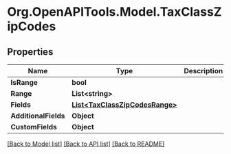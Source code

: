 # Org.OpenAPITools.Model.TaxClassZipCodes

## Properties

Name | Type | Description | Notes
------------ | ------------- | ------------- | -------------
**IsRange** | **bool** |  | [optional] 
**Range** | **List&lt;string&gt;** |  | [optional] 
**Fields** | [**List&lt;TaxClassZipCodesRange&gt;**](TaxClassZipCodesRange.md) |  | [optional] 
**AdditionalFields** | **Object** |  | [optional] 
**CustomFields** | **Object** |  | [optional] 

[[Back to Model list]](../README.md#documentation-for-models) [[Back to API list]](../README.md#documentation-for-api-endpoints) [[Back to README]](../README.md)

